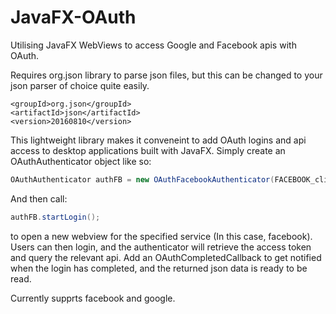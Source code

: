 # JavaFX-OAuth
Utilising JavaFX WebViews to access Google and Facebook apis with OAuth.

Requires org.json library to parse json files, but this can be changed to your json parser of choice quite easily.
```Maven
<groupId>org.json</groupId>
<artifactId>json</artifactId>
<version>20160810</version>
```

This lightweight library makes it conveneint to add OAuth logins and api access to desktop applications built with JavaFX. 
Simply create an OAuthAuthenticator object like so:
```Java
OAuthAuthenticator authFB = new OAuthFacebookAuthenticator(FACEBOOK_clientID, FACEBOOK_redirectUri, FACEBOOK_clientSecret, FACEBOOK_fieldsString);
```
And then call:
```Java
authFB.startLogin();
```
to open a new webview for the specified service (In this case, facebook). Users can then login, and the authenticator will retrieve the access token and query the relevant api. Add an OAuthCompletedCallback to get notified when the login has completed, and the returned json data is ready to be read.

Currently supprts facebook and google.
